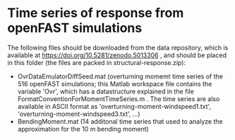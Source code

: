 # Time series of response from openFAST simulations

The following files should be downloaded from the data repository, which is available at https://doi.org/10.5281/zenodo.5013306
, and should be placed in this folder (the files are packed in structural-response.zip):
 * OvrDataEmulatorDiffSeed.mat (overturning momemt time series of the 516 openFAST simulations; this Matlab workspace file contains the variable 'Ovr', which has a datastructure 
explained in the file FormatConventionForMomentTimeSeries.m . The time series are also available in ASCII format as 'overturning-moment-windspeed1.txt', 'overturning-moment-windspeed3.txt', ...)
 * BendingMoment.mat (14 additonal time series that used to analyze the approximation for the 10 m bending moment)
